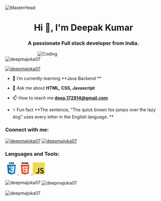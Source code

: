 ![MasterHead](https://www.kindpng.com/picc/m/616-6162032_banner-programming-hd-png-download.png)
<h1 align="center">Hi 👋, I'm Deepak Kumar</h1>
<h3 align="center">A passionate Full stack developer from India.</h3>
<img align="right" alt="Coding" width="400" src="https://miro.medium.com/max/1360/1*IRGHmiGsa16stedQvIaZfw.gif">

<p align="left"> <img src="https://komarev.com/ghpvc/?username=deepmajoka07&label=Profile%20views&color=0e75b6&style=flat" alt="deepmajoka07" /> </p>

<p align="left"> <a href="https://twitter.com/deepmajoka07" target="blank"><img src="https://img.shields.io/twitter/follow/deepmajoka07?logo=twitter&style=for-the-badge" alt="deepmajoka07" /></a> </p>

- 🌱 I’m currently learning **Java Backend **

- 💬 Ask me about **HTML, CSS, Javascript**

- 📫 How to reach me **deep.172914@gmail.com**

- ⚡ Fun fact **The sentence, "The quick brown fox jumps over the lazy dog" uses every letter in the English language. **

<h3 align="left">Connect with me:</h3>
<p align="left">
<a href="https://twitter.com/deepmajoka07" target="blank"><img align="center" src="https://raw.githubusercontent.com/rahuldkjain/github-profile-readme-generator/master/src/images/icons/Social/twitter.svg" alt="deepmajoka07" height="30" width="40" /></a>
<a href="https://instagram.com/deepmajoka07" target="blank"><img align="center" src="https://raw.githubusercontent.com/rahuldkjain/github-profile-readme-generator/master/src/images/icons/Social/instagram.svg" alt="deepmajoka07" height="30" width="40" /></a>
</p>

<h3 align="left">Languages and Tools:</h3>
<p align="left"> <a href="https://www.w3schools.com/css/" target="_blank" rel="noreferrer"> <img src="https://raw.githubusercontent.com/devicons/devicon/master/icons/css3/css3-original-wordmark.svg" alt="css3" width="40" height="40"/> </a> <a href="https://www.w3.org/html/" target="_blank" rel="noreferrer"> <img src="https://raw.githubusercontent.com/devicons/devicon/master/icons/html5/html5-original-wordmark.svg" alt="html5" width="40" height="40"/> </a> <a href="https://developer.mozilla.org/en-US/docs/Web/JavaScript" target="_blank" rel="noreferrer"> <img src="https://raw.githubusercontent.com/devicons/devicon/master/icons/javascript/javascript-original.svg" alt="javascript" width="40" height="40"/> </a> </p>

<p><img align="left" src="https://github-readme-stats.vercel.app/api/top-langs?username=deepmajoka07&show_icons=true&locale=en&layout=compact" alt="deepmajoka07" /></p>

<p>&nbsp;<img align="center" src="https://github-readme-stats.vercel.app/api?username=deepmajoka07&show_icons=true&locale=en" alt="deepmajoka07" /></p>

<p><img align="center" src="https://github-readme-streak-stats.herokuapp.com/?user=deepmajoka07&" alt="deepmajoka07" /></p>

